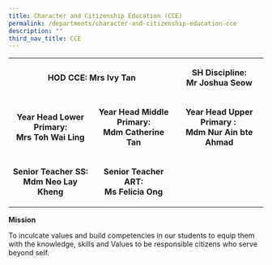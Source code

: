 ```yaml
---
title: Character and Citizenship Education (CCE)
permalink: /departments/character-and-citizenship-education-cce
description: ""
third_nav_title: CCE
---
```

<table>
<tbody>
<tr>
<td style="text-align: center;" colspan="2" width="307">
<p><strong>HOD CCE: Mrs Ivy Tan</strong></p>
</td>
<td style="text-align: center;" width="164">
<p><strong>SH Discipline:</strong><br /><strong>Mr Joshua Seow</strong></p>
</td>
</tr>
<tr>
<td style="text-align: center;" width="155">
<p><strong>Year Head Lower Primary:<br />Mrs Toh Wai Ling</strong></p>
</td>
<td style="text-align: center;" width="152">
<p><strong>Year Head Middle Primary:<br />Mdm Catherine Tan</strong></p>
</td>
<td style="text-align: center;" width="164">
<p><strong>Year Head Upper Primary :&nbsp;</strong><br /><strong>Mdm Nur Ain bte Ahmad</strong></p>
</td>
</tr>
<tr>
<td style="text-align: center;" width="155">
<p><strong>Senior Teacher SS:<br /></strong><strong>Mdm Neo Lay Kheng</strong></p>
</td>
<td style="text-align: center;" width="152">
<p><strong>Senior Teacher ART:<br /></strong><strong>Ms Felicia Ong</strong></p>
</td>
<td style="text-align: center;" width="164">&nbsp;</td>
</tr>
</tbody>
</table>
<p><strong>Mission&nbsp;</strong></p>
<p>To inculcate values and build competencies in our students to equip them with the knowledge, skills and Values to be responsible citizens who serve beyond self.</p>